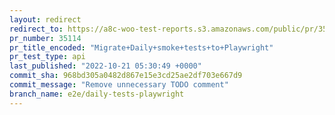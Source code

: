 ```yaml
---
layout: redirect
redirect_to: https://a8c-woo-test-reports.s3.amazonaws.com/public/pr/35114/api/index.html
pr_number: 35114
pr_title_encoded: "Migrate+Daily+smoke+tests+to+Playwright"
pr_test_type: api
last_published: "2022-10-21 05:30:49 +0000"
commit_sha: 968bd305a0482d867e15e3cd25ae2df703e667d9
commit_message: "Remove unnecessary TODO comment"
branch_name: e2e/daily-tests-playwright
---
```

